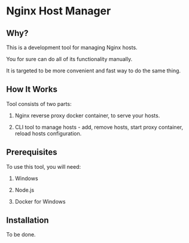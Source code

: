 Nginx Host Manager
===================================

Why?
---------

This is a development tool for managing Nginx hosts.

You for sure can do all of its functionality manually.

It is targeted to be more convenient and fast way to do the same thing.


How It Works
---------

Tool consists of two parts:

1. Nginx reverse proxy docker container, to serve your hosts.

2. CLI tool to manage hosts - add, remove hosts, start proxy container, reload hosts configuration.


Prerequisites
---------

To use this tool, you will need:

1. Windows

2. Node.js

3. Docker for Windows


Installation
---------

To be done.